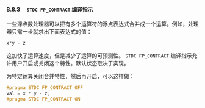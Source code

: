 #### B.8.3　 `STDC FP_CONTRACT` 编译指示

一些浮点数处理器可以把有多个运算符的浮点表达式合并成一个运算。例如，处理器只需一步就求出下面表达式的值：

```c
x*y - z
```

这加快了运算速度，但是减少了运算的可预测性。 `STDC FP_CONTRACT` 编译指示允许用户开启或关闭这个特性。默认状态取决于实现。

为特定运算关闭合并特性，然后再开启，可以这样做：

```c
#pragma STDC FP_CONTRACT OFF
val = x * y - z;
#pragma STDC FP_CONTRACT ON
```

